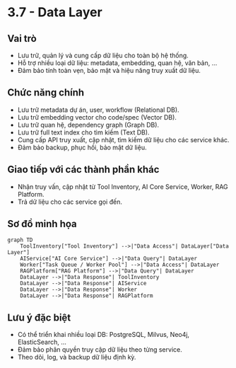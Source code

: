 # 3.7 - Data Layer

## Vai trò
- Lưu trữ, quản lý và cung cấp dữ liệu cho toàn bộ hệ thống.
- Hỗ trợ nhiều loại dữ liệu: metadata, embedding, quan hệ, văn bản, ...
- Đảm bảo tính toàn vẹn, bảo mật và hiệu năng truy xuất dữ liệu.

## Chức năng chính
- Lưu trữ metadata dự án, user, workflow (Relational DB).
- Lưu trữ embedding vector cho code/spec (Vector DB).
- Lưu trữ quan hệ, dependency graph (Graph DB).
- Lưu trữ full text index cho tìm kiếm (Text DB).
- Cung cấp API truy xuất, cập nhật, tìm kiếm dữ liệu cho các service khác.
- Đảm bảo backup, phục hồi, bảo mật dữ liệu.

## Giao tiếp với các thành phần khác
- Nhận truy vấn, cập nhật từ Tool Inventory, AI Core Service, Worker, RAG Platform.
- Trả dữ liệu cho các service gọi đến.

## Sơ đồ minh họa

```mermaid
graph TD
    ToolInventory["Tool Inventory"] -->|"Data Access"| DataLayer["Data Layer"]
    AIService["AI Core Service"] -->|"Data Query"| DataLayer
    Worker["Task Queue / Worker Pool"] -->|"Data Access"| DataLayer
    RAGPlatform["RAG Platform"] -->|"Data Query"| DataLayer
    DataLayer -->|"Data Response"| ToolInventory
    DataLayer -->|"Data Response"| AIService
    DataLayer -->|"Data Response"| Worker
    DataLayer -->|"Data Response"| RAGPlatform
```

## Lưu ý đặc biệt
- Có thể triển khai nhiều loại DB: PostgreSQL, Milvus, Neo4j, ElasticSearch, ...
- Đảm bảo phân quyền truy cập dữ liệu theo từng service.
- Theo dõi, log, và backup dữ liệu định kỳ. 
